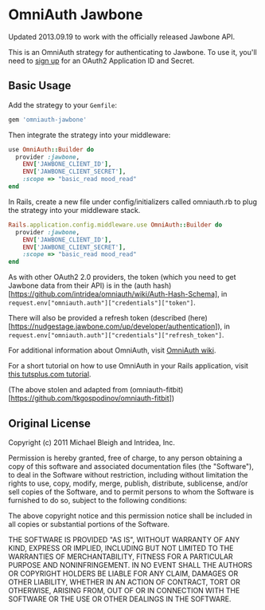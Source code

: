 # OmniAuth Jawbone

Updated 2013.09.19 to work with the officially released Jawbone API.

This is an OmniAuth strategy for authenticating to Jawbone. To
use it, you'll need to [sign up](https://jawbone.com/up/developer) for an OAuth2 Application ID and Secret.

## Basic Usage

Add the strategy to your `Gemfile`:

```ruby
gem 'omniauth-jawbone'
```

Then integrate the strategy into your middleware:

```ruby
use OmniAuth::Builder do
  provider :jawbone, 
    ENV['JAWBONE_CLIENT_ID'], 
    ENV['JAWBONE_CLIENT_SECRET'], 
    :scope => "basic_read mood_read"
end
```

In Rails, create a new file under config/initializers called omniauth.rb to plug the strategy into your middleware stack.

```ruby
Rails.application.config.middleware.use OmniAuth::Builder do
  provider :jawbone, 
    ENV['JAWBONE_CLIENT_ID'], 
    ENV['JAWBONE_CLIENT_SECRET'], 
    :scope => "basic_read mood_read"
end
```

As with other OAuth2 2.0 providers, the token (which you need to get
Jawbone data from their API) is in the (auth
hash)[https://github.com/intridea/omniauth/wiki/Auth-Hash-Schema], in
`request.env["omniauth.auth"]["credentials"]["token"]`.

There will also be provided a refresh token (described (here)[https://nudgestage.jawbone.com/up/developer/authentication]), in `request.env["omniauth.auth"]["credentials"]["refresh_token"]`.

For additional information about OmniAuth, visit [OmniAuth wiki](https://github.com/intridea/omniauth/wiki).

For a short tutorial on how to use OmniAuth in your Rails application, visit [this tutsplus.com tutorial](http://net.tutsplus.com/tutorials/ruby/how-to-use-omniauth-to-authenticate-your-users/).

(The above stolen and adapted from (omniauth-fitbit)[https://github.com/tkgospodinov/omniauth-fitbit])

## Original License

Copyright (c) 2011 Michael Bleigh and Intridea, Inc.

Permission is hereby granted, free of charge, to any person obtaining a copy of this software and associated documentation files (the "Software"), to deal in the Software without restriction, including without limitation the rights to use, copy, modify, merge, publish, distribute, sublicense, and/or sell copies of the Software, and to permit persons to whom the Software is furnished to do so, subject to the following conditions:

The above copyright notice and this permission notice shall be included in all copies or substantial portions of the Software.

THE SOFTWARE IS PROVIDED "AS IS", WITHOUT WARRANTY OF ANY KIND, EXPRESS OR IMPLIED, INCLUDING BUT NOT LIMITED TO THE WARRANTIES OF MERCHANTABILITY, FITNESS FOR A PARTICULAR PURPOSE AND NONINFRINGEMENT. IN NO EVENT SHALL THE AUTHORS OR COPYRIGHT HOLDERS BE LIABLE FOR ANY CLAIM, DAMAGES OR OTHER LIABILITY, WHETHER IN AN ACTION OF CONTRACT, TORT OR OTHERWISE, ARISING FROM, OUT OF OR IN CONNECTION WITH THE SOFTWARE OR THE USE OR OTHER DEALINGS IN THE SOFTWARE.
